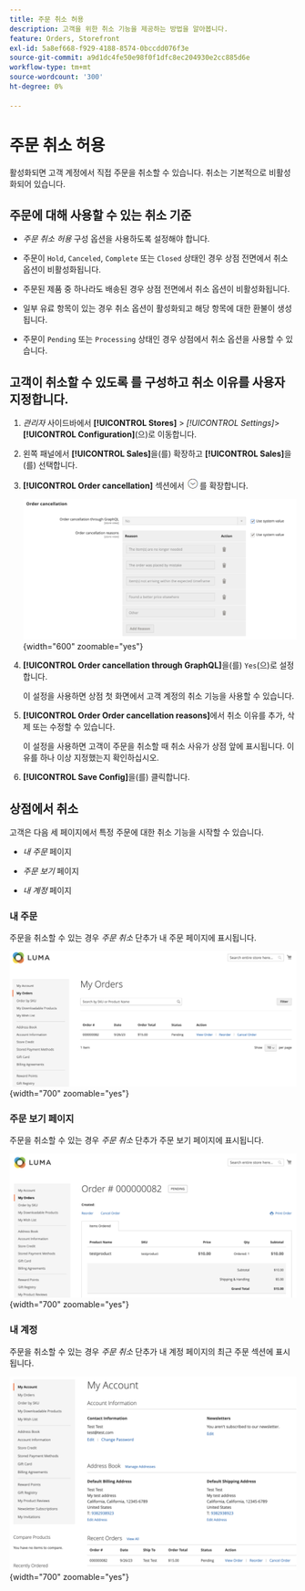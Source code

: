```yaml
---
title: 주문 취소 허용
description: 고객을 위한 취소 기능을 제공하는 방법을 알아봅니다.
feature: Orders, Storefront
exl-id: 5a8ef668-f929-4188-8574-0bccdd076f3e
source-git-commit: a9d1dc4fe50e98f0f1dfc8ec204930e2cc885d6e
workflow-type: tm+mt
source-wordcount: '300'
ht-degree: 0%

---
```


# 주문 취소 허용

활성화되면 고객 계정에서 직접 주문을 취소할 수 있습니다. 취소는 기본적으로 비활성화되어 있습니다.

## 주문에 대해 사용할 수 있는 취소 기준

- _주문 취소 허용_ 구성 옵션을 사용하도록 설정해야 합니다.

- 주문이 `Hold`, `Canceled`, `Complete` 또는 `Closed` 상태인 경우 상점 전면에서 취소 옵션이 비활성화됩니다.

- 주문된 제품 중 하나라도 배송된 경우 상점 전면에서 취소 옵션이 비활성화됩니다.

- 일부 유료 항목이 있는 경우 취소 옵션이 활성화되고 해당 항목에 대한 환불이 생성됩니다.

- 주문이 `Pending` 또는 `Processing` 상태인 경우 상점에서 취소 옵션을 사용할 수 있습니다.

## 고객이 취소할 수 있도록 를 구성하고 취소 이유를 사용자 지정합니다.

1. _관리자_ 사이드바에서 **[!UICONTROL Stores]** > _[!UICONTROL Settings]_>**[!UICONTROL Configuration]**(으)로 이동합니다.

1. 왼쪽 패널에서 **[!UICONTROL Sales]**&#x200B;을(를) 확장하고 **[!UICONTROL Sales]**&#x200B;을(를) 선택합니다.

1. **[!UICONTROL Order cancellation]** 섹션에서 ![확장 선택기](../assets/icon-display-expand.png)를 확장합니다.

   ![주문 취소 옵션](../configuration-reference/sales/assets/sales-order-cancellation.png){width="600" zoomable="yes"}

1. **[!UICONTROL Order cancellation through GraphQL]**&#x200B;을(를) `Yes`(으)로 설정합니다.

   이 설정을 사용하면 상점 첫 화면에서 고객 계정의 취소 기능을 사용할 수 있습니다.

1. **[!UICONTROL Order Order cancellation reasons]**&#x200B;에서 취소 이유를 추가, 삭제 또는 수정할 수 있습니다.

   이 설정을 사용하면 고객이 주문을 취소할 때 취소 사유가 상점 앞에 표시됩니다.
이유를 하나 이상 지정했는지 확인하십시오.

1. **[!UICONTROL Save Config]**&#x200B;을(를) 클릭합니다.

## 상점에서 취소

고객은 다음 세 페이지에서 특정 주문에 대한 취소 기능을 시작할 수 있습니다.

- _내 주문_ 페이지

- _주문 보기_ 페이지

- _내 계정_ 페이지

### 내 주문

주문을 취소할 수 있는 경우 _주문 취소_ 단추가 내 주문 페이지에 표시됩니다.

![상점 예시 - 내 주문 페이지](./assets/my-order-page-view-cancel.png){width="700" zoomable="yes"}

### 주문 보기 페이지

주문을 취소할 수 있는 경우 _주문 취소_ 단추가 주문 보기 페이지에 표시됩니다.

![주문 세부 사항 페이지](./assets/order-view-page-cancel.png){width="700" zoomable="yes"}

### 내 계정

주문을 취소할 수 있는 경우 _주문 취소_ 단추가 내 계정 페이지의 최근 주문 섹션에 표시됩니다.

![내 계정 페이지](./assets/my-account-page-view-cancel.png){width="700" zoomable="yes"}
